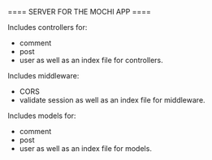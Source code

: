 ==== SERVER FOR THE MOCHI APP ====

Includes controllers for:
- comment
- post
- user
as well as an index file for controllers.

Includes middleware:
- CORS
- validate session
as well as an index file for middleware.

Includes models for:
- comment
- post
- user
as well as an index file for models.